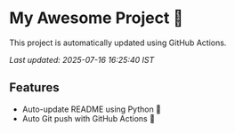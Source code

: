 # My Awesome Project 🚀

This project is automatically updated using GitHub Actions.

_Last updated: 2025-07-16 16:25:40 IST_

## Features
- Auto-update README using Python 🐍
- Auto Git push with GitHub Actions 🤖

